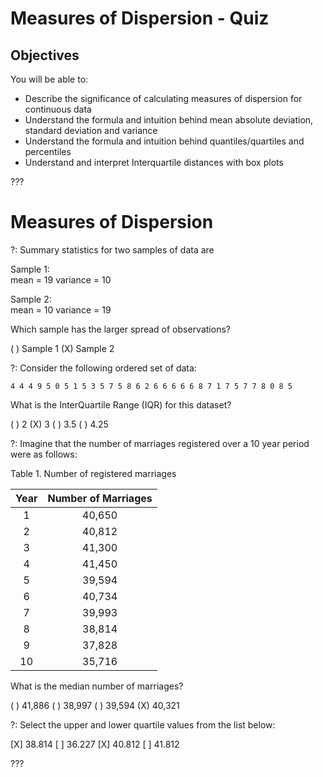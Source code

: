 # Measures of Dispersion - Quiz

## Objectives

You will be able to:

* Describe the significance of calculating measures of dispersion for continuous data
* Understand the formula and intuition behind mean absolute deviation, standard deviation and variance
* Understand the formula and intuition behind quantiles/quartiles and percentiles
* Understand and interpret Interquartile distances with box plots

???
# Measures of Dispersion

?: Summary statistics for two samples of data are

Sample 1:    
mean = 19
variance = 10

Sample 2:    
mean = 10
variance = 19

Which sample has the larger spread of observations?

( ) Sample 1
(X) Sample 2

?: Consider the following ordered set of data:

`4 4 4 9 5 0 5 1 5 3 5 7 5 8 6 2 6 6 6 6 6 8 7 1 7 5 7 7 8 0 8 5`

What is the InterQuartile Range (IQR) for this dataset?

( ) 2
(X) 3
( ) 3.5
( ) 4.25

?: Imagine that the number of marriages registered over a 10 year period were as follows:

Table 1. Number of registered marriages

| Year | Number of Marriages |
|:----:|:-------------------:|
|   1  |        40,650       |
|   2  |        40,812       |
|   3  |        41,300       |
|   4  |        41,450       |
|   5  |        39,594       |
|   6  |        40,734       |
|   7  |        39,993       |
|   8  |        38,814       |
|   9  |        37,828       |
|  10  |        35,716       |

What is the median number of marriages?

( ) 41,886
( ) 38,997
( ) 39,594
(X) 40,321

?: Select the upper and lower quartile values from the list below:

[X] 38.814
[ ] 36.227
[X] 40.812
[ ] 41.812

???
